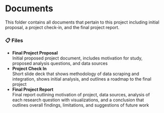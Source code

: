 # Documents
This folder contains all documents that pertain to this project including initial proposal, a project check-in, and the final project report.

### 📋 Files
- **Final Project Proposal**  
  Initial proposed project document, includes motivation for study, proposed analysis questions, and data sources
- **Project Check In**  
  Short slide deck that shows methodology of data scraping and integration, shows initial analysis, and outlines a roadmap to the final project
- **Final Project Report**  
  Final report outlining motivation of project, data sources, analysis of each research question with visualizations, and a conclusion that outlines overall findings, limitations, and suggestions of future work
